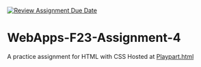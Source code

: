 [![Review Assignment Due Date](https://classroom.github.com/assets/deadline-readme-button-24ddc0f5d75046c5622901739e7c5dd533143b0c8e959d652212380cedb1ea36.svg)](https://classroom.github.com/a/4tKarLeg)
# WebApps-F23-Assignment-4
A practice assignment for HTML with CSS
Hosted at [Playpart.html](https://44-563-webapps-f23.github.io/44563-webapps-f23-assignment4-sivapriya43/playpart.html)
